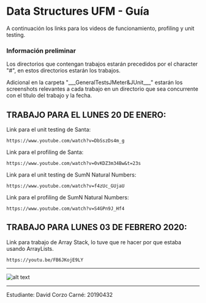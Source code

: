 # Data Structures UFM - Guía

A continuación los links para los videos de funcionamiento, profiling y unit testing.

### Información preliminar 
Los directorios que contengan trabajos estarán precedidos por el character "#", en estos directorios estarán los trabajos.

Adicional en la carpeta "\_\_\_GeneralTestsJMeter&JUnit___" estarán los screenshots relevantes a cada trabajo en un directorio que sea concurrente con el título del trabajo y la fecha. 

## TRABAJO PARA EL LUNES 20 DE ENERO:
Link para el unit testing de Santa:
```
https://www.youtube.com/watch?v=DbSszDs4m_g
```

Link para el profiling de Santa:
```
https://www.youtube.com/watch?v=0vKDZ3m34Bw&t=23s
```

Link para el unit testing de SumN Natural Numbers: 
```
https://www.youtube.com/watch?v=f4zUc_GUjaU
```

Link para el profiling de SumN Natural Numbers: 
```
https://www.youtube.com/watch?v=S4GPn9J_Hf4
```


<!-- ### TRABAJO PARA EL LUNES 27 DE ENERO 2020: 
Link para la prueba de profiling y unit testing:
```
https://youtu.be/rPM4ujG45IE
```

Link para el funcionamiento en postman:
```
https://youtu.be/ft3dzUUM020 
``` -->

## TRABAJO PARA LUNES 03 DE FEBRERO 2020:
Link para trabajo de Array Stack, lo tuve que re hacer por que estaba usando ArrayLists.
```
https://youtu.be/FB6JKojE9LY
```



--------------------------------------------------------------------------

![alt text](ufm_logo.jpg)

--------------------------------------------------------------------------

Estudiante: David Corzo
Carné: 20190432


